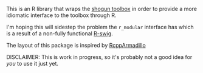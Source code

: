 This is an R library that wraps the [shogun toolbox][shogun] in order
to provide a more idiomatic interface to the toolbox through R.

I'm hoping this will sidestep the problem the `r_modular` interface has
which is a result of a non-fully functional [R-swig][Rswig].

The layout of this package is inspired by [RcppArmadillo][armadillo]

DISCLAIMER: This is work in progress, so it's probably not a good idea
for *you* to use it just yet.


[shogun]: http://www.shogun-toolbox.org/ "shogun toolbox"
[Rswig]: http://www.swig.org/Doc2.0/R.html#R_nn2
[armadillo]: http://dirk.eddelbuettel.com/code/rcpp.armadillo.html
